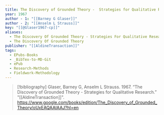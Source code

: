 ```yaml
---
title: The Discovery of Grounded Theory -  Strategies for Qualitative Research
year: 1967
author - 1: "[[Barney G Glaser]]"
author - 2: "[[Anselm L Strauss]]"
key: "[[@Glaser1967-cp]]"
aliases:
  - The Discovery Of Grounded Theory - Strategies For Qualitative Research
  - The Discovery Of Grounded Theory
publisher: "[[AldineTransaction]]"
tags:
  - EPubs-Books
  - _BibTex-to-MD-Git
  - ePub
  - Research-Methods
  - Fieldwork-Methodology
---
```


> [!bibliography]
> Glaser, Barney G, Anselm L Strauss. 1967. “The Discovery of Grounded Theory -  Strategies for Qualitative Research.” "[[AldineTransaction]]". https://www.google.com/books/edition/The_Discovery_of_Grounded_Theory/oUxEAQAAIAAJ?hl=en